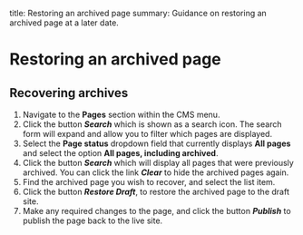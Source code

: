 title: Restoring an archived page
summary: Guidance on restoring an archived page at a later date.

# Restoring an archived page

## Recovering archives

1. Navigate to the **Pages** section within the CMS menu.
2. Click the button ***Search*** which is shown as a search icon. The search form will expand and allow you to filter which pages are displayed.
3. Select the **Page status** dropdown field that currently displays **All pages** and select the option **All pages, including archived**.
4. Click the button ***Search*** which will display all pages that were previously archived. You can click the link ***Clear*** to hide the archived pages again.
5. Find the archived page you wish to recover, and select the list item.
6. Click the button ***Restore Draft***, to restore the archived page to the draft site.
7. Make any required changes to the page, and click the button ***Publish*** to publish the page back to the live site.
